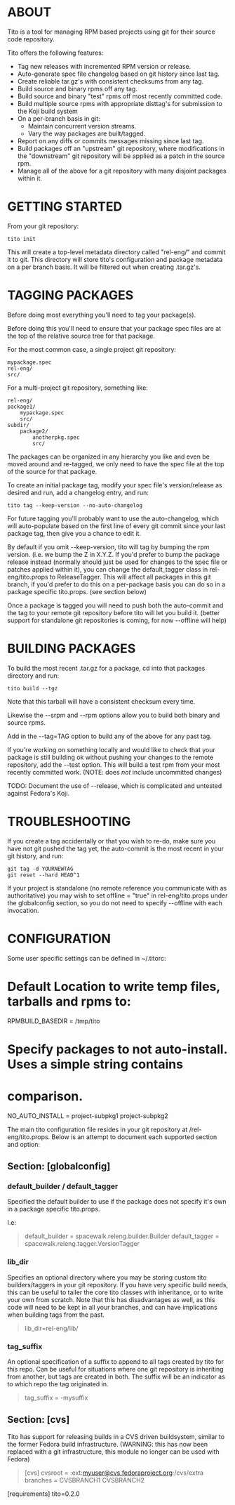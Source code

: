 ABOUT
=====

Tito is a tool for managing RPM based projects using git for their source code
repository.

Tito offers the following features:

 - Tag new releases with incremented RPM version or release.
 - Auto-generate spec file changelog based on git history since last tag.
 - Create reliable tar.gz's with consistent checksums from any tag.
 - Build source and binary rpms off any tag.
 - Build source and binary "test" rpms off most recently committed code.
 - Build multiple source rpms with appropriate disttag's for submission to the
   Koji build system
 - On a per-branch basis in git:
   - Maintain concurrent version streams.
   - Vary the way packages are built/tagged.
 - Report on any diffs or commits messages missing since last tag.
 - Build packages off an "upstream" git repository, where modifications in the
   "downstream" git repository will be applied as a patch in the source rpm.
 - Manage all of the above for a git repository with many disjoint packages
   within it. 


GETTING STARTED
===============

From your git repository:

    tito init

This will create a top-level metadata directory called "rel-eng/" and commit it
to git. This directory will store tito's configuration and package metadata on
a per branch basis. It will be filtered out when creating .tar.gz's.


TAGGING PACKAGES
================

Before doing most everything you'll need to tag your package(s). 

Before doing this you'll need to ensure that your package spec files are at the top of the relative source tree for that package.

For the most common case, a single project git repository:

    mypackage.spec
    rel-eng/
    src/

For a multi-project git repository, something like:

    rel-eng/
    package1/
        mypackage.spec
        src/
    subdir/
        package2/
            anotherpkg.spec
            src/

The packages can be organized in any hierarchy you like and even be moved
around and re-tagged, we only need to have the spec file at the top of the
source for that package.

To create an initial package tag, modify your spec file's version/release as
desired and run, add a changelog entry, and run:

    tito tag --keep-version --no-auto-changelog

For future tagging you'll probably want to use the auto-changelog, which will
auto-populate based on the first line of every git commit since your last
package tag, then give you a chance to edit it. 

By default if you omit --keep-version, tito will tag by bumping the rpm
version. (i.e. we bump the Z in X.Y.Z. If you'd prefer to bump the package
release instead (normally should just be used for changes to the spec file or
patches applied within it), you can change the default_tagger class in
rel-eng/tito.props to ReleaseTagger. This will affect all packages in this git
branch, if you'd prefer to do this on a per-package basis you can do so in a
package specific tito.props. (see section below)

Once a package is tagged you will need to push both the auto-commit and the tag
to your remote git repository before tito will let you build it. (better
support for standalone git repositories is coming, for now --offline will help)


BUILDING PACKAGES
=================

To build the most recent .tar.gz for a package, cd into that packages directory
and run:

    tito build --tgz

Note that this tarball will have a consistent checksum every time.

Likewise the --srpm and --rpm options allow you to build both binary and source
rpms.

Add in the --tag=TAG option to build any of the above for any past tag.

If you're working on something locally and would like to check that your
package is still building ok without pushing your changes to the remote
repository, add the --test option. This will build a test rpm from your most
recently committed work. (NOTE: does *not* include uncommitted changes)

TODO: Document the use of --release, which is complicated and untested against
Fedora's Koji.


TROUBLESHOOTING
===============

If you create a tag accidentally or that you wish to re-do, make sure you have
not git pushed the tag yet, the auto-commit is the most recent in your git
history, and run:

    git tag -d YOURNEWTAG
    git reset --hard HEAD^1

If your project is standalone (no remote reference you communicate with as
authoritative) you may wish to set offline = "true" in rel-eng/tito.props under
the globalconfig section, so you do not need to specify --offline with each
invocation.


CONFIGURATION
=============

Some user specific settings can be defined in ~/.titorc:

# Default Location to write temp files, tarballs and rpms to:
RPMBUILD_BASEDIR = /tmp/tito

# Specify packages to not auto-install. Uses a simple string contains
# comparison.
NO_AUTO_INSTALL = project-subpkg1 project-subpkg2

The main tito configuration file resides in your git repository at /rel-eng/tito.props. Below is an attempt to document each supported section and option:

## Section: [globalconfig]

### default_builder / default_tagger

Specified the default builder to use if the package does not specify it's own in a package specific tito.props. 

I.e:

> default_builder = spacewalk.releng.builder.Builder
> default_tagger = spacewalk.releng.tagger.VersionTagger

### lib_dir

Specifies an optional directory where you may be storing custom tito builders/taggers in your git repository. If you have very specific build needs, this can be useful to tailer the core tito classes with inheritance, or to write your own from scratch. Note that this has disadvantages as well, as this code will need to be kept in all your branches, and can have implications when building tags from the past.

> lib_dir=rel-eng/lib/

### tag_suffix 

An optional specification of a suffix to append to all tags created by tito for this repo. Can be useful for situations where one git repository is inheriting from another, but tags are created in both. The suffix will be an indicator as to which repo the tag originated in.
 
> tag_suffix = -mysuffix 

## Section: [cvs]

Tito has support for releasing builds in a CVS driven buildsystem, similar to the former Fedora build infrastructure. (WARNING: this has now been replaced with a git infrastructure, this module no longer can be used with Fedora)


> [cvs]
> cvsroot = :ext:myuser@cvs.fedoraproject.org:/cvs/extra
> branches = CVSBRANCH1 CVSBRANCH2



[requirements]
tito=0.2.0





